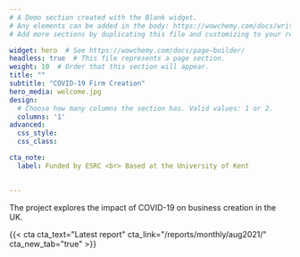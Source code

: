 ```yaml
---
# A Demo section created with the Blank widget.
# Any elements can be added in the body: https://wowchemy.com/docs/writing-markdown-latex/
# Add more sections by duplicating this file and customizing to your requirements.

widget: hero  # See https://wowchemy.com/docs/page-builder/
headless: true  # This file represents a page section.
weight: 10  # Order that this section will appear.
title: ""
subtitle: "COVID-19 Firm Creation"
hero_media: welcome.jpg
design:
  # Choose how many columns the section has. Valid values: 1 or 2.
  columns: '1'
advanced:
  css_style:
  css_class:

cta_note:
  label: Funded by ESRC <br> Based at the University of Kent 

 
---
```


The project explores the impact of COVID-19 on business creation in the UK. 


{{< cta cta_text="Latest report" cta_link="/reports/monthly/aug2021/"  cta_new_tab="true" >}}

